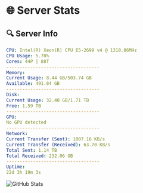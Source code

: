 # 🌐 Server Stats
## 🔍 Server Info
```yaml
CPU: Intel(R) Xeon(R) CPU E5-2699 v4 @ 1318.86MHz
CPU Usage: 5.70%
Cores: 44P | 88T
-----------------------------------
Memory:
Current Usage: 8.44 GB/503.74 GB
Available: 491.84 GB
-----------------------------------
Disk:
Current Usage: 32.40 GB/1.71 TB
Free: 1.59 TB
-----------------------------------
GPU:
No GPU detected
-----------------------------------
Network:
Current Transfer (Sent): 1007.16 KB/s
Current Transfer (Received): 63.70 KB/s
Total Sent: 1.14 TB
Total Received: 232.06 GB
-----------------------------------
Uptime:
22d 3h 19m 3s
```
![GitHub Stats](https://img.shields.io/badge/Updated-2025-05-11_20:27:51-blue)